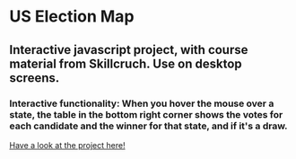 # US Election Map

## Interactive javascript project, with course material from Skillcruch. Use on desktop screens. 

### Interactive functionality: When you hover the mouse over a state, the table in the bottom right corner shows the votes for each candidate and the winner for that state, and if it's a draw.

[Have a look at the project here!](https://livhed.github.io/election-map-us/)